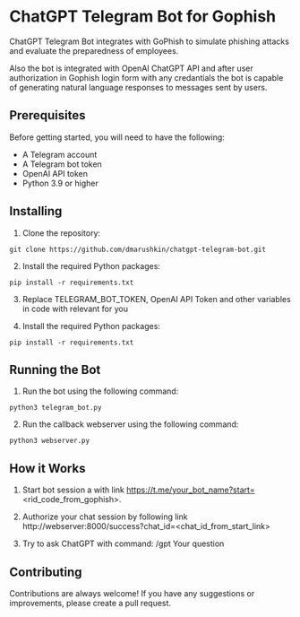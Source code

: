# ChatGPT Telegram Bot for Gophish

ChatGPT Telegram Bot integrates with GoPhish  to simulate phishing attacks and evaluate the preparedness of employees. 

Also the bot is integrated with OpenAI ChatGPT API and after user authorization in Gophish login form with any credantials the bot is capable of generating natural language responses to messages sent by users.

## Prerequisites

Before getting started, you will need to have the following:

 - A Telegram account
 - A Telegram bot token
 - OpenAI API token
 - Python 3.9 or higher

## Installing

1. Clone the repository:

```
git clone https://github.com/dmarushkin/chatgpt-telegram-bot.git

```

2. Install the required Python packages:

```
pip install -r requirements.txt
```

3. Replace TELEGRAM_BOT_TOKEN, OpenAI API Token and other variables in code with relevant for you

4. Install the required Python packages:

```
pip install -r requirements.txt
```

## Running the Bot

1. Run the bot using the following command:

```
python3 telegram_bot.py
```

2. Run the callback webserver using the following command:

```
python3 webserver.py
```

## How it Works

1. Start bot session a with link https://t.me/your_bot_name?start=<rid_code_from_gophish>.

2. Authorize your chat session by following link http://webserver:8000/success?chat_id=<chat_id_from_start_link>

3. Try to ask ChatGPT with command: /gpt Your question


## Contributing

Contributions are always welcome! If you have any suggestions or improvements, please create a pull request.